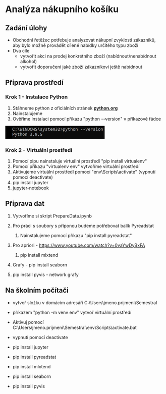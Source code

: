 # Analýza nákupního košíku
## Zadání úlohy
- Obchodní řetěžec potřebuje analyzovat nákupní zvyklosti zákazníků, aby bylo možné provádět cílené nabídky určitého typu zboží
- Dva cíle
  - vytvořit akci na prodej konkrétního zboží (nabídnout/nenabídnout alkohol)
  - vytvořit doporučení jaké zboží zákazníkovi ještě nabídnout

## Příprava prostředí
### Krok 1 - Instalace Python
1. Stáhneme python z oficiálních stránek **[python.org](https://python.org)**
2. Nainstalujeme
3. Ověříme instalaci pomocí příkazu "python --version" v příkazové řádce
   
![Ověření instalace](img/installed.jpg)

### Krok 2 - Virtuální prostředí
1. Pomocí pipu nainstaluje virtuální prostředí "pip install virtualenv"
2. Pomocí příkazu "virtualenv env" vytvoříme virtuální prostředí
3. Aktivujeme virtuální prostředí pomocí "env\Scripts\activate" (vypnutí pomocí deactivate)
4. pip install jupyter
5. jupyter-notebook
                                                                                               
## Příprava dat
1. Vytvoříme si skript PrepareData.ipynb
2. Pro práci s soubory s příponou budeme potřebovat balík Pyreadstat
   1. Nainstalujeme pomocí příkazu "pip install pyreadstat"
3. Pro apriori - https://www.youtube.com/watch?v=0yaYwDyBxFA
   1. pip install mlxtend

1. Grafy - pip install seaborn
2. pip install pyvis - network grafy

## Na školním počítači 
- vytvoř složku v domácím adresáři C:\Users\jmeno.prijmeni\Semestral
- příkazem "python -m venv env" vytvoř virtuální prostředí
- Aktivuj pomocí C:\Users\jmeno.prijmeni\Semestral\env\Scripts\activate.bat
- vypnutí pomocí deactivate

- pip install jupyter
- pip install pyreadstat
- pip install mlxtend
- pip install seaborn
- pip install pyvis